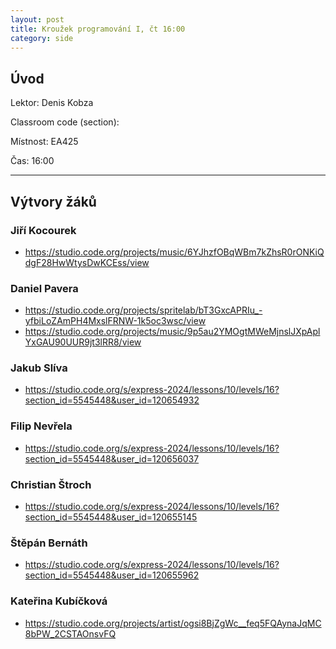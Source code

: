 ```yaml
---
layout: post
title: Kroužek programování I, čt 16:00
category: side
---
```

## Úvod

Lektor: Denis Kobza

Classroom code (section): 

Místnost: EA425

Čas: 16:00

---
## Výtvory žáků

### Jiří Kocourek
- <https://studio.code.org/projects/music/6YJhzfOBqWBm7kZhsR0rONKiQdgF28HwWtysDwKCEss/view>

### Daniel Pavera
- <https://studio.code.org/projects/spritelab/bT3GxcAPRIu_-yfbiLoZAmPH4MxslFRNW-1k5oc3wsc/view>
- <https://studio.code.org/projects/music/9p5au2YMOgtMWeMjnslJXpAplYxGAU90UUR9jt3lRR8/view>

### Jakub Slíva
- <https://studio.code.org/s/express-2024/lessons/10/levels/16?section_id=5545448&user_id=120654932>

### Filip Nevřela
- <https://studio.code.org/s/express-2024/lessons/10/levels/16?section_id=5545448&user_id=120656037>

### Christian Štroch 
- <https://studio.code.org/s/express-2024/lessons/10/levels/16?section_id=5545448&user_id=120655145>

### Štěpán Bernáth
- <https://studio.code.org/s/express-2024/lessons/10/levels/16?section_id=5545448&user_id=120655962>

### Kateřina Kubíčková
- <https://studio.code.org/projects/artist/ogsi8BjZgWc__feq5FQAynaJqMC8bPW_2CSTAOnsvFQ>
